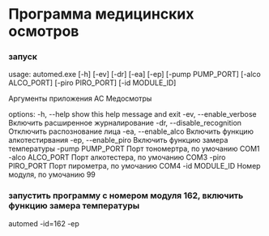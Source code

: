 # Программа медицинских осмотров

### запуск
usage: automed.exe [-h] [-ev] [-dr] [-ea] [-ep] [-pump PUMP_PORT]
                   [-alco ALCO_PORT] [-piro PIRO_PORT] [-id MODULE_ID]

Аргументы приложения АС Медосмотры

options:
  -h, --help            show this help message and exit
  -ev, --enable_verbose
                        Включить расширенное журналирование
  -dr, --disable_recognition
                        Отключить распознование лица
  -ea, --enable_alco    Включить функцию алкотестирвания
  -ep, --enable_piro    Включить функцию замера температуры
  -pump PUMP_PORT       Порт тономертра, по умочанию COM1
  -alco ALCO_PORT       Порт алкотестера, по умочанию COM3
  -piro PIRO_PORT       Порт пирометра, по умочанию COM4
  -id MODULE_ID         Номер модуля, по умочанию 99

### запустить программу с номером модуля 162, включить функцию замера температуры
automed -id=162 -ep

